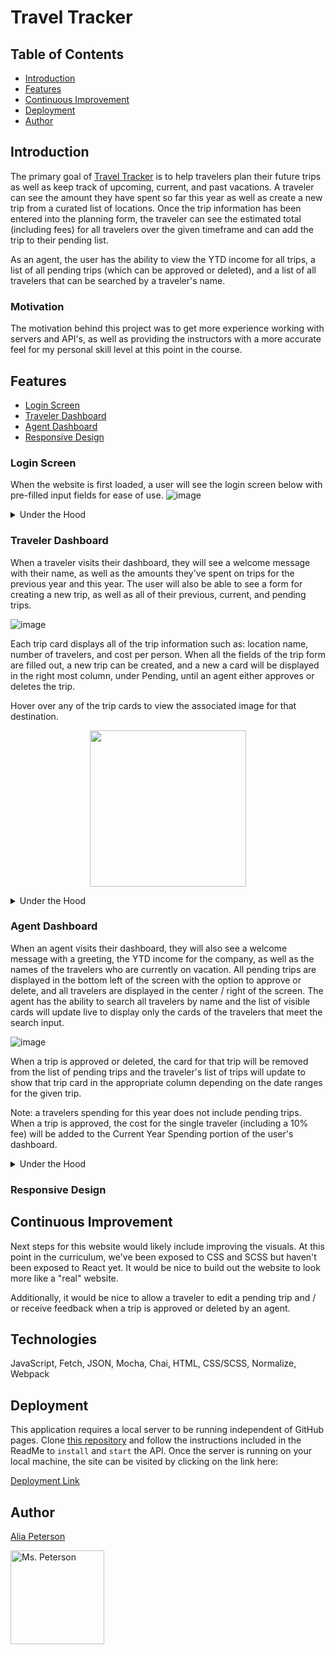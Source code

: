 # Travel Tracker

## Table of Contents
* [Introduction](#introduction)
* [Features](#features)
* [Continuous Improvement](#continuous-improvement)
* [Deployment](#deployment)
* [Author](#author)

## Introduction
The primary goal of [Travel Tracker](https://github.com/alia-peterson/travel-tracker) is to help travelers plan their future trips as well as keep track of upcoming, current, and past vacations. A traveler can see the amount they have spent so far this year as well as create a new trip from a curated list of locations. Once the trip information has been entered into the planning form, the traveler can see the estimated total (including fees) for all travelers over the given timeframe and can add the trip to their pending list.

As an agent, the user has the ability to view the YTD income for all trips, a list of all pending trips (which can be approved or deleted), and a list of all travelers that can be searched by a traveler's name.

### Motivation
The motivation behind this project was to get more experience working with servers and API's, as well as providing the instructors with a more accurate feel for my personal skill level at this point in the course.

## Features
* [Login Screen](#login-screen)
* [Traveler Dashboard](#traveler-dashboard)
* [Agent Dashboard](#agent-dashboard)
* [Responsive Design](#responsive-design)

### Login Screen
When the website is first loaded, a user will see the login screen below with pre-filled input fields for ease of use.
![image](https://user-images.githubusercontent.com/70297733/105110771-9c520e80-5a7c-11eb-99bf-48bb79cc9543.png)

<details>
  <Summary>Under the Hood</summary>
  The values for the username and password are used to populate the dashboards for the traveler and agent but are not actually authenticated in any way. The traveler username of <code>traveler25</code> means that the user with the ID of 25 will be retrieved from the Traveler API and will be used to populate the dashboard information.
</details>

### Traveler Dashboard
When a traveler visits their dashboard, they will see a welcome message with their name, as well as the amounts they've spent on trips for the previous year and this year. The user will also be able to see a form for creating a new trip, as well as all of their previous, current, and pending trips.

![image](https://user-images.githubusercontent.com/70297733/105111221-acb6b900-5a7d-11eb-8490-20bad61905e8.png)

Each trip card displays all of the trip information such as: location name, number of travelers, and cost per person. When all the fields of the trip form are filled out, a new trip can be created, and a new a card will be displayed in the right most column, under Pending, until an agent either approves or deletes the trip.

Hover over any of the trip cards to view the associated image for that destination.

<p align="center"><img src="https://user-images.githubusercontent.com/70297733/105111507-4d0cdd80-5a7e-11eb-8e93-b11bdbb11447.png" width=250px></p>

<details>
  <Summary>Under the Hood</summary>
  The information displayed on the trip cards combine information from the Traveler, Trip, and Destination API's which were accessed through <code>fetch</code> requests.
</details>

### Agent Dashboard
When an agent visits their dashboard, they will also see a welcome message with a greeting, the YTD income for the company, as well as the names of the travelers who are currently on vacation. All pending trips are displayed in the bottom left of the screen with the option to approve or delete, and all travelers are displayed in the center / right of the screen. The agent has the ability to search all travelers by name and the list of visible cards will update live to display only the cards of the travelers that meet the search input.

![image](https://user-images.githubusercontent.com/70297733/105112931-2ac88f00-5a81-11eb-85fd-7062e9cf5946.png)

When a trip is approved or deleted, the card for that trip will be removed from the list of pending trips and the traveler's list of trips will update to show that trip card in the appropriate column depending on the date ranges for the given trip.

Note: a travelers spending for this year does not include pending trips. When a trip is approved, the cost for the single traveler (including a 10% fee) will be added to the Current Year Spending portion of the user's dashboard.

<details>
  <Summary>Under the Hood</summary>
  When a trip is approved, a <code>fetch</code> request is made to the server with a <code>POST</code> method, changing the status from 'pending' to 'approved.' When a trip is deleted, a <code>fetch</code> request is made with a <code>delete</code> method, removing the item from the server.
</details>

### Responsive Design



## Continuous Improvement
Next steps for this website would likely include improving the visuals. At this point in the curriculum, we've been exposed to CSS and SCSS but haven't been exposed to React yet. It would be nice to build out the website to look more like a "real" website.

Additionally, it would be nice to allow a traveler to edit a pending trip and / or receive feedback when a trip is approved or deleted by an agent. 

## Technologies
JavaScript, Fetch, JSON, Mocha, Chai, HTML, CSS/SCSS, Normalize, Webpack

## Deployment
This application requires a local server to be running independent of GitHub pages. Clone [this repository](https://github.com/turingschool-examples/travel-tracker-api) and follow the instructions included in the ReadMe to `install` and `start` the API. Once the server is running on your local machine, the site can be visited by clicking on the link here:

[Deployment Link](https://alia-peterson.github.io/travel-tracker/dist/index.html)

## Author
[Alia Peterson](https://github.com/alia-peterson)

<img src="https://avatars3.githubusercontent.com/u/70297733?s=400&u=f7e7c3682b498a90f005565b56b38a8ac985b053&v=4" alt="Ms. Peterson"
width="150" height="auto"/>
